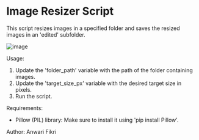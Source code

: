 # Image Resizer Script

This script resizes images in a specified folder and saves the resized images
in an 'edited' subfolder.

![image](https://github.com/anwari-fikri/image-resizer/assets/50336496/a03f4cfb-39e1-4fe9-ab48-9317c8b7e7ad)

Usage:
1. Update the 'folder_path' variable with the path of the folder containing images.
2. Update the 'target_size_px' variable with the desired target size in pixels.
3. Run the script.

Requirements:
- Pillow (PIL) library: Make sure to install it using 'pip install Pillow'.

Author: Anwari Fikri


